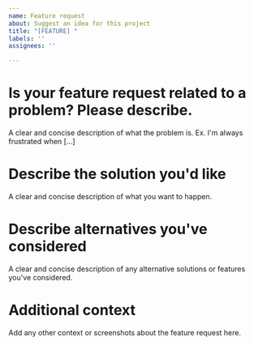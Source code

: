 ```yaml
---
name: Feature request
about: Suggest an idea for this project
title: "[FEATURE] "
labels: ''
assignees: ''

---
```


# Is your feature request related to a problem? Please describe.

A clear and concise description of what the problem is. Ex. I'm always frustrated when [...]

# Describe the solution you'd like

A clear and concise description of what you want to happen.

# Describe alternatives you've considered

A clear and concise description of any alternative solutions or features you've considered.

# Additional context

Add any other context or screenshots about the feature request here.
